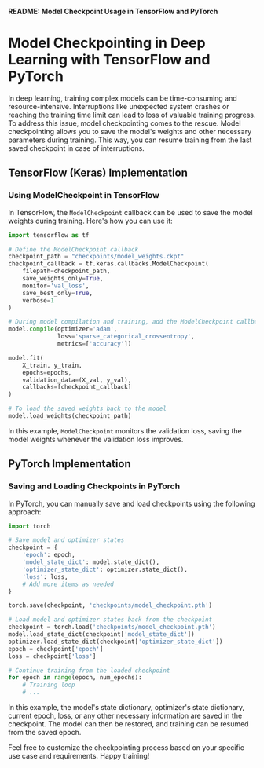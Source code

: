 **README: Model Checkpoint Usage in TensorFlow and PyTorch**

# Model Checkpointing in Deep Learning with TensorFlow and PyTorch

In deep learning, training complex models can be time-consuming and resource-intensive. Interruptions like unexpected system crashes or reaching the training time limit can lead to loss of valuable training progress. To address this issue, model checkpointing comes to the rescue. Model checkpointing allows you to save the model's weights and other necessary parameters during training. This way, you can resume training from the last saved checkpoint in case of interruptions.

## TensorFlow (Keras) Implementation

### Using ModelCheckpoint in TensorFlow

In TensorFlow, the `ModelCheckpoint` callback can be used to save the model weights during training. Here's how you can use it:

```python
import tensorflow as tf

# Define the ModelCheckpoint callback
checkpoint_path = "checkpoints/model_weights.ckpt"
checkpoint_callback = tf.keras.callbacks.ModelCheckpoint(
    filepath=checkpoint_path,
    save_weights_only=True,
    monitor='val_loss',
    save_best_only=True,
    verbose=1
)

# During model compilation and training, add the ModelCheckpoint callback
model.compile(optimizer='adam',
              loss='sparse_categorical_crossentropy',
              metrics=['accuracy'])

model.fit(
    X_train, y_train,
    epochs=epochs,
    validation_data=(X_val, y_val),
    callbacks=[checkpoint_callback]
)

# To load the saved weights back to the model
model.load_weights(checkpoint_path)
```

In this example, `ModelCheckpoint` monitors the validation loss, saving the model weights whenever the validation loss improves.

## PyTorch Implementation

### Saving and Loading Checkpoints in PyTorch

In PyTorch, you can manually save and load checkpoints using the following approach:

```python
import torch

# Save model and optimizer states
checkpoint = {
    'epoch': epoch,
    'model_state_dict': model.state_dict(),
    'optimizer_state_dict': optimizer.state_dict(),
    'loss': loss,
    # Add more items as needed
}

torch.save(checkpoint, 'checkpoints/model_checkpoint.pth')

# Load model and optimizer states back from the checkpoint
checkpoint = torch.load('checkpoints/model_checkpoint.pth')
model.load_state_dict(checkpoint['model_state_dict'])
optimizer.load_state_dict(checkpoint['optimizer_state_dict'])
epoch = checkpoint['epoch']
loss = checkpoint['loss']

# Continue training from the loaded checkpoint
for epoch in range(epoch, num_epochs):
    # Training loop
    # ...
```

In this example, the model's state dictionary, optimizer's state dictionary, current epoch, loss, or any other necessary information are saved in the checkpoint. The model can then be restored, and training can be resumed from the saved epoch.

Feel free to customize the checkpointing process based on your specific use case and requirements. Happy training!
